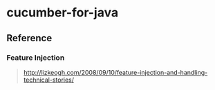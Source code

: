 # cucumber-for-java

## Reference

### Feature Injection

> http://lizkeogh.com/2008/09/10/feature-injection-and-handling-technical-stories/
